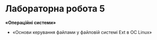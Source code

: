 # Лабораторна робота 5
**«Операційні системи»**
+ «Основи керування файлами у файловій системі Ext в ОС Linux»
